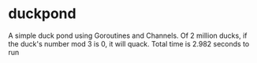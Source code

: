 duckpond
========

A simple duck pond using Goroutines and Channels. Of 2 million ducks, if the duck's number mod 3 is 0, it will quack. Total time is 2.982 seconds to run
